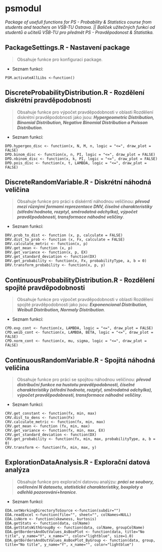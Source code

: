 # psmodul

_Package of usefull functions for PS - Probability & Statistics course from students and teachers on VSB-TU Ostrava.
|| Balíček užitečných funkcí od studentů a učitelů VŠB-TU pro předmět PS - Pravděpodonost & Statistika._

## PackageSettings.R - Nastavení package

> Obsahuje funkce pro konfiguraci package.

- Seznam funkcí:

```
PSM.activateAllLibs <-function()
```

## DiscreteProbabilityDistribution.R - Rozdělení diskrétní pravděpodobnosti

> Obsahuje funkce pro výpočet pravděpodobnosti v oblasti Rozdělení diskrétní pravděpodobnosti jako jsou: **_Hypergeometric Distribution, Binomial Distribution, Negative Binomial Distribution a Poisson Distribution_**.

- Seznam funkcí:

```
DPD.hypergeo_disc <- function(x, N, M, n, logic = "<=", draw_plot = FALSE)
DPD.binom_disc <- function(x, n, PI, logic = "<=", draw_plot = FALSE)
DPD.nbinom_disc <- function(x, k, PI, logic = "<=", draw_plot = FALSE)
DPD.pois_disc <- function(x, t, LAMBDA, logic = "<=", draw_plot = FALSE)
```

## DiscreteRandomVariable.R - Diskrétní náhodná veličina

> Obsahuje funkce pro práci s diskérntí náhodnou veličinou: **_převod mezi různými formami reprezentace DNV, číselné charakteristiky (střední hodnota, rozptyl, směrodatná odchylka), výpočet pravděpodobnosti, transformace náhodné veličiny_**.

- Seznam funkcí­:

```
DRV.prob_to_dist <- function (x, p, calculate = FALSE)
DRV.dist_to_prob <- function (x, Fx, calculate = FALSE)
DRV.calculate_metric <- function(x, p)
DRV.get_mean <- function (x, p)
DRV.get_variance <- function(x, p, EX)
DRV.get_standard_deviation <- function(DX)
DRV.get_probability <- function(x, Fx, probabilityType, a, b = 0)
DRV.transform_probability <- function(x, p, y)
```
## ContinuousProbabilityDistribution.R - Rozdělení spojité pravděpodobnosti

> Obsahuje funkce pro výpočet pravděpodobnosti v oblasti Rozdělení spojité pravděpodobnosti jako jsou: **_Exponencional Distribution, Weibull Distribution, Normaly Distribution_**.

- Seznam funkcí:

```
CPD.exp_cont <- function(x, LAMBDA, logic = "<=", draw_plot = FALSE)
CPD.weib_cont <- function(x, LAMBDA, BETA, logic = "<=", draw_plot = FALSE)
CPD.norm_cont <- function(x, mu, sigma, logic = "<=", draw_plot = FALSE)
```

## ContinuousRandomVariable.R - Spojitá náhodná veličina

> Obsahuje funkce pro práci se spojitou náhodnou veličinou: **_převod distribuční funkce na hustotu pravděpodobnosti, číselné charakteristiky (střední hodnota, rozptyl, směrodatná odchylka), výpočet pravděpodobnosti, transformace náhodné veličiny_**.

- Seznam funkcí­:

```
CRV.get_constant <- function(fx, min, max)
CRV.dist_to_dens <- function(Fx)
CRV.calculate_metric <- function(fx, min, max)
CRV.get_mean <- function (fx, min, max)
CRV.get_variance <- function(fx, min, max, EX)
CRV.get_standard_deviation <- function(DX)
CRV.get_probability <- function(fx, min, max, probabilityType, a, b = 0)
CRV.transform <- function(fx, min, max, y)
```

## ExplorationDataAnalysis.R - Explorační datová analýza

> Obsahuje funkce pro explorační datovou analýzu: **_práci se soubory, ověřenéní N datasetu, statistické charakteristiky, boxploty a odlehlá pozorování+hranice_**.

- Seznam funkcí­:

```
EDA.setWorkingDirectoryToSource <-function(subdir="")
EDA.readExcel <-function(file="", sheet="", colNames=NULL)
EDA.isNorm <- function(skewness, kurtosis)
EDA.getStats <- function(data, colName)
EDA.getStatsWithGroupBy <- function(data, colName, groupColName)
EDA.getBordersAndOutValues_AsBoxPlot <- function(data, title="No title", y_name="Y", x_name="", color="lightblue", size=1.0)
EDA.getBordersAndOutValues_AsBoxPlot_ByGroup <- function(data, group, title="No title", y_name="Y", x_name="", color="lightblue")
```
